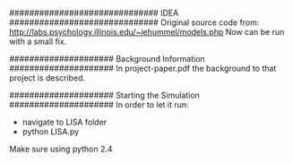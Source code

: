 ############################## IDEA ##############################
Original source code from: http://labs.psychology.illinois.edu/~jehummel/models.php
Now can be run with a small fix.

##################### Background Information #####################
In project-paper.pdf the background to that project is described.

##################### Starting the Simulation #####################
In order to let it run:
- navigate to LISA folder
- python LISA.py

Make sure using python 2.4
